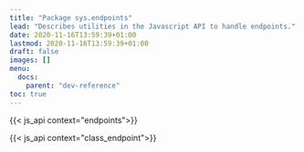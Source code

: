 ```yaml
---
title: "Package sys.endpoints"
lead: "Describes utilities in the Javascript API to handle endpoints."
date: 2020-11-16T13:59:39+01:00
lastmod: 2020-11-16T13:59:39+01:00
draft: false
images: []
menu:
  docs:
    parent: "dev-reference"
toc: true
---
```


{{< js_api context="endpoints">}}

{{< js_api context="class_endpoint">}}
